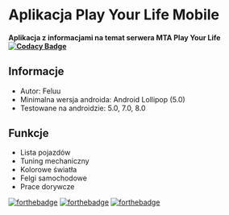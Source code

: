 # Aplikacja Play Your Life Mobile
#### Aplikacja z informacjami na temat serwera MTA Play Your Life [![Codacy Badge](https://api.codacy.com/project/badge/Grade/05b6523a420d4fd4ba149f5f7bc902af)](https://www.codacy.com/app/Feluu/Play-Your-Life-Mobile?utm_source=github.com&amp;utm_medium=referral&amp;utm_content=Feluu/Play-Your-Life-Mobile&amp;utm_campaign=Badge_Grade)

## Informacje
- Autor: Feluu
- Minimalna wersja androida: Android Lollipop (5.0)
- Testowane na androidzie: 5.0, 7.0, 8.0
## Funkcje
- Lista pojazdów
- Tuning mechaniczny
- Kolorowe światła
- Felgi samochodowe
- Prace dorywcze


[![forthebadge](https://forthebadge.com/images/badges/built-with-love.svg)](https://forthebadge.com)
[![forthebadge](https://forthebadge.com/images/badges/built-for-android.svg)](https://forthebadge.com)
[![forthebadge](https://forthebadge.com/images/badges/made-with-java.svg)](https://forthebadge.com)
